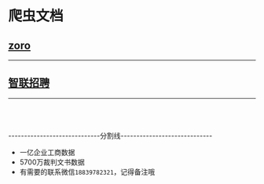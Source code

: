 # 爬虫文档

## [zoro](projects/zoro_spider/docs/README.md)
***

## [智联招聘](projects/zhilian/docs/README.md)
***


\
\
\
-----------------------------分割线-----------------------------
* 一亿企业工商数据
* 5700万裁判文书数据
* 有需要的联系微信`18839782321`，记得备注哦
